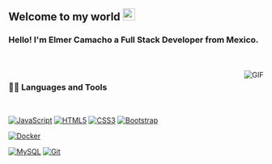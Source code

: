 

    
## Welcome to my world <img src="https://github.com/TheDudeThatCode/TheDudeThatCode/blob/master/Assets/Earth.gif" width="24px">

### Hello! I'm Elmer Camacho a Full Stack Developer from Mexico.




<br />
<br />

  <img align="right" alt="GIF" src="https://media.giphy.com/media/836HiJc7pgzy8iNXCn/giphy.gif" />
  
### 👨‍💻 Languages and Tools

<br />

[![JavaScript](https://img.shields.io/badge/-JavaScript-black?style=flat&logo=javascript&link=https://github.com)]()
[![HTML5](https://img.shields.io/badge/-HTML5-E34F26?style=flat&logo=html5&logoColor=white&link=https://github.com)]()
[![CSS3](https://img.shields.io/badge/-CSS3-1572B6?style=flat&logo=css3&link=https://github.com)]()
[![Bootstrap](https://img.shields.io/badge/-Bootstrap-563D7C?style=flat&logo=bootstrap&link=https://github.com)]()

[![Docker](https://img.shields.io/badge/-Docker-black?style=flat&logo=docker&link=https://github.com)]()

[![MySQL](https://img.shields.io/badge/-MySQL-black?style=flat&logo=mysql&link=https://github.com)]()
[![Git](https://img.shields.io/badge/-Git-black?style=flat&logo=git&link=https://github.com)]()



